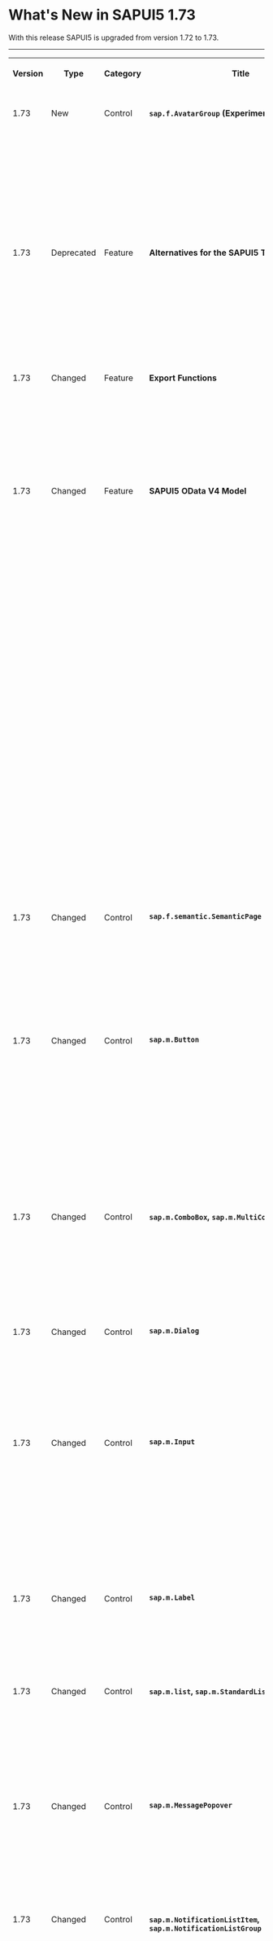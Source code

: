 <!-- loio231dd13787ca4d5c8fd976b0f2fbe82b -->

# What's New in SAPUI5 1.73

With this release SAPUI5 is upgraded from version 1.72 to 1.73.



****


<table>
<tr>
<th valign="top">

Version

</th>
<th valign="top">

Type

</th>
<th valign="top">

Category

</th>
<th valign="top">

Title

</th>
<th valign="top">

Description

</th>
<th valign="top">

Action

</th>
<th valign="top">

Available as of

</th>
</tr>
<tr>
<td valign="top">

1.73 

</td>
<td valign="top">

New 

</td>
<td valign="top">

Control 

</td>
<td valign="top">

**`sap.f.AvatarGroup` \(Experimental\)** 

</td>
<td valign="top">

**`sap.f.AvatarGroup` \(Experimental\)**

`AvatarGroup` is used to display a group of related avatars, arranged horizontally. The control allows you to display the avatars in different sizes, depending on your use case. Two group types are available: `Group` and `Individual`.

![](images/WN_1_73_-_AvatarGroup_d2ac28d.gif)

For more information, see the [API Reference](https://ui5.sap.com/#/api/sap.f.AvatarGroup) and the [Samples](https://ui5.sap.com/#/entity/sap.f.AvatarGroup).

<sub>New•Control•Info Only•1.73</sub>

</td>
<td valign="top">

Info Only

</td>
<td valign="top">

2019-12-05

</td>
</tr>
<tr>
<td valign="top">

1.73 

</td>
<td valign="top">

Deprecated 

</td>
<td valign="top">

Feature 

</td>
<td valign="top">

**Alternatives for the SAPUI5 Tools for Eclipse** 

</td>
<td valign="top">

**Alternatives for the SAPUI5 Tools for Eclipse**

As we have announced with SAPUI5 version 1.71, the SAPUI5 Tools for Eclipse are no longer updated. We have removed the corresponding documentation from the SAPUI5 documentation with version 1.73. To find out more about recommended alternatives, please read our blog post: [SAPUI5 Tools for Eclipse - Now Is the Time to Look for Alternatives](https://blogs.sap.com/sapui5-tools-for-eclipse-now-is-the-time-to-look-for-alternatives/).

<sub>Deprecated•Feature•Info Only•1.73</sub>

</td>
<td valign="top">

Info Only 

</td>
<td valign="top">

2019-12-05

</td>
</tr>
<tr>
<td valign="top">

1.73 

</td>
<td valign="top">

Changed 

</td>
<td valign="top">

Feature 

</td>
<td valign="top">

**Export Functions** 

</td>
<td valign="top">

**Export Functions**

The `sap.ui.core.util.Export` class has been deprecated. To use export functions, `sap.ui.export.Spreadsheet` is available.

For more information, see [Spreadsheet Export](../04_Essentials/spreadsheet-export-2691788.md), the [API Reference](https://ui5.sap.com/#/api/sap.ui.export.Spreadsheet), and the [Samples](https://ui5.sap.com/#/entity/sap.ui.export.Spreadsheet).

<sub>Changed•Feature•Info Only•1.73</sub>

</td>
<td valign="top">

Info Only 

</td>
<td valign="top">

2019-12-05

</td>
</tr>
<tr>
<td valign="top">

1.73 

</td>
<td valign="top">

Changed 

</td>
<td valign="top">

Feature 

</td>
<td valign="top">

**SAPUI5 OData V4 Model** 

</td>
<td valign="top">

**SAPUI5 OData V4 Model**

The new version of the SAPUI5 OData V4 model introduces the following features:

-   Binding of operation parameters as described in [OData Operations](../04_Essentials/odata-operations-b54f789.md) in the SAPUI5 documentation.

-   Methods for finding bindings that have become public:

    -   `sap.ui.model.odata.v4.ODataModel#getAllBindings`
    -   `sap.ui.model.Binding#getPath` 
    -   `sap.ui.model.Binding#getContext`
    -   `sap.ui.model.Binding#getModel`


> ### Restriction:  
> Due to the limited feature scope of this version of the SAPUI5 OData V4 model, check that all required features are in place before developing applications. Double-check the detailed documentation of the features, as certain parts of a feature may be missing. While we aim to be compatible with existing controls, some controls might not work due to small incompatibilities compared to `sap.ui.model.odata.(v2.)ODataModel`, or due to missing features in the model \(such as tree binding\). This also applies to smart controls \(`sap.ui.comp` library\) that do not support the SAPUI5 OData V4 model, as well as controls such as `TreeTable` and `AnalyticalTable`, which are not supported in combination with the SAPUI5 OData V4 model. The interface for applications has been changed for easier and more efficient use of the model. For a summary of these changes, see [Changes Compared to OData V2 Model](../04_Essentials/changes-compared-to-odata-v2-model-abd4d7c.md).

For more information, see [OData V4 Model](../04_Essentials/odata-v4-model-5de13cf.md), the [API Reference](https://ui5.sap.com/#/api/sap.ui.model.odata.v4), and the [Samples](https://ui5.sap.com/#/entity/sap.ui.model.odata.v4.ODataModel).

<sub>Changed•Feature•Info Only•1.73</sub>

</td>
<td valign="top">

Info Only 

</td>
<td valign="top">

2019-12-05

</td>
</tr>
<tr>
<td valign="top">

1.73 

</td>
<td valign="top">

Changed 

</td>
<td valign="top">

Control 

</td>
<td valign="top">

**`sap.f.semantic.SemanticPage`** 

</td>
<td valign="top">

**`sap.f.semantic.SemanticPage`**

The `fitContent` property of the `sap.f.DynamicPage` control is now also exposed in `sap.f.semantic.SemanticPage`. It's used to optimize the responsiveness and behavior of the control and we recommend using this property when displaying content of adaptive controls that stretch to fill the available space.For more information, see the [API Reference](https://ui5.sap.com/#/api/sap.f.semantic.SemanticPage).

<sub>Changed•Control•Info Only•1.73</sub>

</td>
<td valign="top">

Info Only 

</td>
<td valign="top">

2019-12-05

</td>
</tr>
<tr>
<td valign="top">

1.73 

</td>
<td valign="top">

Changed 

</td>
<td valign="top">

Control 

</td>
<td valign="top">

**`sap.m.Button`** 

</td>
<td valign="top">

**`sap.m.Button`**

Four new button types were introduced in the `sap.m.ButtonType` enum. Designed as message triggering buttons, use them to open `sap.m.MessagePopover`. Each button type has a dedicated meaning.

-   Critical
-   Negative
-   Success
-   Neutral

![](images/WhatsNew_173_messageButtons_dbf0df8.png)

For more information, see the [API Reference](https://ui5.sap.com/#/api/sap.m.ButtonType).

<sub>Changed•Control•Info Only•1.73</sub>

</td>
<td valign="top">

Info Only 

</td>
<td valign="top">

2019-12-05

</td>
</tr>
<tr>
<td valign="top">

1.73 

</td>
<td valign="top">

Changed 

</td>
<td valign="top">

Control 

</td>
<td valign="top">

**`sap.m.ComboBox`, `sap.m.MultiComboBox`** 

</td>
<td valign="top">

**`sap.m.ComboBox`, `sap.m.MultiComboBox`**

We have updated the behavior of the `showItems` method. When the control's picker is opened, the dropdown arrow is not in pressed state, as it was previously. Now, pressing the dropdown arrow for the first time opens the control's picker with all items, and with the second press the picker is closed. For more information, see the [API Reference](https://ui5.sap.com/#/api/sap.m.ComboBoxBase).

<sub>Changed•Control•Info Only•1.73</sub>

</td>
<td valign="top">

Info Only 

</td>
<td valign="top">

2019-12-05

</td>
</tr>
<tr>
<td valign="top">

1.73 

</td>
<td valign="top">

Changed 

</td>
<td valign="top">

Control 

</td>
<td valign="top">

**`sap.m.Dialog`** 

</td>
<td valign="top">

**`sap.m.Dialog`**

We have enabled responsive padding support. Application developers can now configure `sap.m.Dialog` and enable its responsive padding in the SAP Fiori 3 themes.

For more information, see [Enabling Responsive Paddings According to the Control Width](../04_Essentials/enabling-responsive-paddings-according-to-the-control-width-3b718b5.md).

<sub>Changed•Control•Info Only•1.73</sub>

</td>
<td valign="top">

Info Only 

</td>
<td valign="top">

2019-12-05

</td>
</tr>
<tr>
<td valign="top">

1.73 

</td>
<td valign="top">

Changed 

</td>
<td valign="top">

Control 

</td>
<td valign="top">

**`sap.m.Input`** 

</td>
<td valign="top">

**`sap.m.Input`**

A `change` event is now fired when the browser autofill fills an input.

> ### Note:  
> If `showValueHelp` or `showSuggestion` are set to `true`, the native browser autofill will not fire a `change` event.

For more information, see the [API Reference](https://ui5.sap.com/#/api/sap.m.Input). 

<sub>Changed•Control•Info Only•1.73</sub>

</td>
<td valign="top">

Info Only 

</td>
<td valign="top">

2019-12-05

</td>
</tr>
<tr>
<td valign="top">

1.73 

</td>
<td valign="top">

Changed 

</td>
<td valign="top">

Control 

</td>
<td valign="top">

**`sap.m.Label`** 

</td>
<td valign="top">

**`sap.m.Label`**

A visual change was introduced for the `sap.m.Label` control to align it with SAP Fiori Design Guidelines. The asterisk is now positioned on the right side of the text. For more information, see the [API Reference](https://ui5.sap.com/#/api/sap.m.Label) and the [Sample](https://ui5.sap.com/#/entity/sap.m.Label/sample/sap.m.sample.Label).

<sub>Changed•Control•Info Only•1.73</sub>

</td>
<td valign="top">

Info Only 

</td>
<td valign="top">

2019-12-05

</td>
</tr>
<tr>
<td valign="top">

1.73 

</td>
<td valign="top">

Changed 

</td>
<td valign="top">

Control 

</td>
<td valign="top">

**`sap.m.list`, `sap.m.StandardListItem`** 

</td>
<td valign="top">

**`sap.m.list`, `sap.m.StandardListItem`**

The usability of the additional information text and its combination with title and description has been improved for these controls. The information text is no longer truncated if it is shorter than or equal to the character limit predefined by the control. For more information, see the [Card Explorer](https://ui5.sap.com/test-resources/sap/ui/integration/demokit/cardExplorer/webapp/index.html#/explore/list/numeric).

<sub>Changed•Control•Info Only•1.73</sub>

</td>
<td valign="top">

Info Only 

</td>
<td valign="top">

2019-12-05

</td>
</tr>
<tr>
<td valign="top">

1.73 

</td>
<td valign="top">

Changed 

</td>
<td valign="top">

Control 

</td>
<td valign="top">

**`sap.m.MessagePopover`** 

</td>
<td valign="top">

**`sap.m.MessagePopover`**

We have exposed the `groupItems` property and `navigateBack` function as APIs in the control. Using the `navigateBack` function you can navigate back to the list page, and with the `groupItems` property you can configure whether or not items should be grouped. For more information, see the [API Reference](https://ui5.sap.com/#/api/sap.m.MessagePopover). 

<sub>Changed•Control•Info Only•1.73</sub>

</td>
<td valign="top">

Info Only 

</td>
<td valign="top">

2019-12-05

</td>
</tr>
<tr>
<td valign="top">

1.73 

</td>
<td valign="top">

Changed 

</td>
<td valign="top">

Control 

</td>
<td valign="top">

**`sap.m.NotificationListItem`, `sap.m.NotificationListGroup`** 

</td>
<td valign="top">

**`sap.m.NotificationListItem`, `sap.m.NotificationListGroup`**

We have redesigned the notifications, and now they are lighter, easy to use, and aligned with the SAP Fiori 3 user experience. The changes include:

-   The priority of the notifications is now visualized with a status icon.
-   Action buttons in the `sap.m.OverflowToolbar` could now be hidden.
-   Collapse/expand functionality of the `sap.m.NotificationListGroup` is implemented with an arrow button instead of text.
-   For the `sap.m.NotificationListGroup`, we have enabled an item counter, which represents the count of currently loaded items inside this group. It can be visible or hidden using the new `showItemsCounter` property.
-   The new `authorInitials` property is now introduced for `sap.m.NotificationListItem`. It is visualized as an avatar, and used as a fallback when the `authorPicture` is not provided. The background color of the avatar is chosen randomly.

For more information, see the [API Reference](https://ui5.sap.com/#/api/sap.m.NotificationListGroup) and the [Samples](https://ui5.sap.com/#/entity/sap.m.NotificationListGroup). 

<sub>Changed•Control•Info Only•1.73</sub>

</td>
<td valign="top">

Info Only 

</td>
<td valign="top">

2019-12-05

</td>
</tr>
<tr>
<td valign="top">

1.73 

</td>
<td valign="top">

Changed 

</td>
<td valign="top">

Control 

</td>
<td valign="top">

**`sap.m.NumericContent`** 

</td>
<td valign="top">

**`sap.m.NumericContent`**

A new `adaptiveFontSize` property is now introduced to meet different country/locale requirements according to the Unicode Common Locale Data Repository \(CLDR\). For more information, see the [API Reference](https://ui5.sap.com/#/api/sap.m.NumericContent) and [CLDR](http://cldr.unicode.org/).

<sub>Changed•Control•Info Only•1.73</sub>

</td>
<td valign="top">

Info Only 

</td>
<td valign="top">

2019-12-05

</td>
</tr>
<tr>
<td valign="top">

1.73 

</td>
<td valign="top">

Changed 

</td>
<td valign="top">

Control 

</td>
<td valign="top">

**`sap.m.PlanningCalendar`** 

</td>
<td valign="top">

**`sap.m.PlanningCalendar`**

We have added a new `headerId` parameter to the `rowHeaderClick` event, which enables developers to directly access row header by ID.

> ### Note:  
> Do not use this feature for `PlanningCalendar`’s `rowHeader` modification.

For more information, see the [API Reference](https://ui5.sap.com/#/api/sap.m.PlanningCalendar).

<sub>Changed•Control•Info Only•1.73</sub>

</td>
<td valign="top">

Info Only 

</td>
<td valign="top">

2019-12-05

</td>
</tr>
<tr>
<td valign="top">

1.73 

</td>
<td valign="top">

Changed 

</td>
<td valign="top">

Control 

</td>
<td valign="top">

**`sap.m.ProgressIndicator`** 

</td>
<td valign="top">

**`sap.m.ProgressIndicator`**

With the new `displayAnimation` property, you can now determine whether a percentage change is displayed with or without animation.For more information, see the [API Reference](https://ui5.sap.com/#/api/sap.m.ProgressIndicator) and the [Sample](https://ui5.sap.com/#/entity/sap.m.ProgressIndicator/sample/sap.m.sample.ProgressIndicator).

<sub>Changed•Control•Info Only•1.73</sub>

</td>
<td valign="top">

Info Only 

</td>
<td valign="top">

2019-12-05

</td>
</tr>
<tr>
<td valign="top">

1.73 

</td>
<td valign="top">

Changed 

</td>
<td valign="top">

Control 

</td>
<td valign="top">

**`sap.ui.comp.SmartField`, `sap.ui.comp.SmartFilterBar`, `sap.ui.comp.SmartTable`** 

</td>
<td valign="top">

**`sap.ui.comp.SmartField`, `sap.ui.comp.SmartFilterBar`, `sap.ui.comp.SmartTable`**

You can now search for empty strings for dates of type `Edm.DateTime`, `Edm.DateTimeOffset`, and `StringDate`, for example, in the value help or the personalization dialog.

<sub>Changed•Control•Info Only•1.73</sub>

</td>
<td valign="top">

Info Only 

</td>
<td valign="top">

2019-12-05

</td>
</tr>
<tr>
<td valign="top">

1.73 

</td>
<td valign="top">

Changed 

</td>
<td valign="top">

Control 

</td>
<td valign="top">

**`sap.ui.integration.widgets.Card`** 

</td>
<td valign="top">

**`sap.ui.integration.widgets.Card`**

-   We have improved the support for the relative date ranges. This allows the card developers to use date ranges, such as `lastYear` or `nextQuarter` inside the card's manifest. Such automatically calculated date ranges can be used in data requests or other card attributes. For more information, see [Integration Card Date Range Handling](https://ui5.sap.com/test-resources/sap/ui/integration/demokit/cardExplorer/webapp/index.html#/learn/featureDateRangeHandling) in the Card Explorer.
-   We have added a new `format` namespace to hold formatters used in expression bindings, and added a predefined `date` formatter method to it. For more information, see the [Sample](https://ui5.sap.com/test-resources/sap/ui/integration/demokit/cardExplorer/webapp/index.html#/explore/dateAndTime) in the Card Explorer.
-   The custom HTML element to consume cards on any web page is refactored. Now, height and width are specified in the standard CSS syntax and no longer as separate tag attributes. For more information, see the [Sample](https://ui5.sap.com/test-resources/sap/ui/integration/demokit/cardExplorer/webapp/index.html#/explore/htmlConsumption) in the Card Explorer.

<sub>Changed•Control•Info Only•1.73</sub>

</td>
<td valign="top">

Info Only 

</td>
<td valign="top">

2019-12-05

</td>
</tr>
<tr>
<td valign="top">

1.73 

</td>
<td valign="top">

Changed 

</td>
<td valign="top">

Control 

</td>
<td valign="top">

**`sap.ui.layout.cssgrid.ResponsiveColumnLayout`** 

</td>
<td valign="top">

**`sap.ui.layout.cssgrid.ResponsiveColumnLayout`**

This control now also supports Microsoft Internet Explorer 11, due to the implemented polyfill. For more information, see the [API Reference](https://ui5.sap.com/#/api/sap.ui.layout.cssgrid.CSSGrid) and the [Sample](https://ui5.sap.com/#/entity/sap.ui.layout.cssgrid.CSSGrid/sample/sap.ui.layout.sample.GridResponsiveColumnLayout).

<sub>Changed•Control•Info Only•1.73</sub>

</td>
<td valign="top">

Info Only 

</td>
<td valign="top">

2019-12-05

</td>
</tr>
<tr>
<td valign="top">

1.73 

</td>
<td valign="top">

Changed 

</td>
<td valign="top">

Control 

</td>
<td valign="top">

**`sap.ui.table.AnalyticalTable`, `sap.ui.table.Table`, `sap.ui.table.TreeTable`** 

</td>
<td valign="top">

**`sap.ui.table.AnalyticalTable`, `sap.ui.table.Table`, `sap.ui.table.TreeTable`**

The `navigated` property that was introduced in version 1.72 is now also available for these controls \(if no row actions are available\). The property shows a navigation indicator at the end of a row to indicate that the user has either already navigated to further details or can navigate to further details from the item, depending on the application use case. For more information, see the [API Reference](https://ui5.sap.com/#/api/sap.ui.table.RowSettings) and the [Sample](https://ui5.sap.com/#/entity/sap.ui.table.Table/sample/sap.ui.table.sample.RowAction).

<sub>Changed•Control•Info Only•1.73</sub>

</td>
<td valign="top">

Info Only 

</td>
<td valign="top">

2019-12-05

</td>
</tr>
<tr>
<td valign="top">

1.73 

</td>
<td valign="top">

Changed 

</td>
<td valign="top">

Control 

</td>
<td valign="top">

**`sap.uxap.ObjectPageHeader`** 

</td>
<td valign="top">

**`sap.uxap.ObjectPageHeader`**

With the new `objectImageBackgroundColor` property, you can now determine the background color of the icon or the image placeholder used in the `sap.uxap.ObjectPageHeader`.For more information, see the [API Reference](https://ui5.sap.com/#/api/sap.uxap.ObjectPageHeader) and the [Sample](https://ui5.sap.com/#/entity/sap.uxap.ObjectPageLayout/sample/sap.uxap.sample.ObjectPageHeaderContentPriorities).

<sub>Changed•Control•Info Only•1.73</sub>

</td>
<td valign="top">

Info Only 

</td>
<td valign="top">

2019-12-05

</td>
</tr>
<tr>
<td valign="top">

1.73 

</td>
<td valign="top">

Changed 

</td>
<td valign="top">

Control 

</td>
<td valign="top">

**`sap.uxap.ObjectPageLayout`** 

</td>
<td valign="top">

**`sap.uxap.ObjectPageLayout`**

With the new `sectionChange` event, you can identify when the page is scrolled to a specific section. The `section` and `subSection` event parameters are provided when the event is fired.For more information, see the [API Reference](https://ui5.sap.com/#/api/sap.uxap.ObjectPageLayout).

<sub>Changed•Control•Info Only•1.73</sub>

</td>
<td valign="top">

Info Only 

</td>
<td valign="top">

2019-12-05

</td>
</tr>
<tr>
<td valign="top">

1.73 

</td>
<td valign="top">

New 

</td>
<td valign="top">

Feature 

</td>
<td valign="top">

**Demo Kit Search Highlighting** 

</td>
<td valign="top">

**Demo Kit Search Highlighting**

You can now easily find the results you're interested in with the new search highlighting functionality that we implemented for the *Search Results* page and the *API Reference* tree filter.

![](images/WN_1_73_Demo_Kit_Search_Highlighting_0405589.gif)

<sub>New•Feature•Info Only•1.73</sub>

</td>
<td valign="top">

Info Only 

</td>
<td valign="top">

2019-12-05

</td>
</tr>
</table>

**Related Information**  


[What's New in SAPUI5 1.134](what-s-new-in-sapui5-1-134-c512d71.md "With this release SAPUI5 is upgraded from version 1.133 to 1.134.")

[What's New in SAPUI5 1.133](what-s-new-in-sapui5-1-133-86d7605.md "With this release SAPUI5 is upgraded from version 1.132 to 1.133.")

[What's New in SAPUI5 1.132](what-s-new-in-sapui5-1-132-bd2e61f.md "With this release SAPUI5 is upgraded from version 1.131 to 1.132.")

[What's New in SAPUI5 1.131](what-s-new-in-sapui5-1-131-7d24d94.md "With this release SAPUI5 is upgraded from version 1.130 to 1.131.")

[What's New in SAPUI5 1.130](what-s-new-in-sapui5-1-130-85609d4.md "With this release SAPUI5 is upgraded from version 1.129 to 1.130.")

[What's New in SAPUI5 1.129](what-s-new-in-sapui5-1-129-d22b8af.md "With this release SAPUI5 is upgraded from version 1.128 to 1.129.")

[What's New in SAPUI5 1.128](what-s-new-in-sapui5-1-128-1f76220.md "With this release SAPUI5 is upgraded from version 1.127 to 1.128.")

[What's New in SAPUI5 1.127](what-s-new-in-sapui5-1-127-e5e1317.md "With this release SAPUI5 is upgraded from version 1.126 to 1.127.")

[What's New in SAPUI5 1.126](what-s-new-in-sapui5-1-126-1d98116.md "With this release SAPUI5 is upgraded from version 1.125 to 1.126.")

[What's New in SAPUI5 1.125](what-s-new-in-sapui5-1-125-9d87044.md "With this release SAPUI5 is upgraded from version 1.124 to 1.125.")

[What's New in SAPUI5 1.124](what-s-new-in-sapui5-1-124-7f77c3f.md "With this release SAPUI5 is upgraded from version 1.123 to 1.124.")

[What's New in SAPUI5 1.123](what-s-new-in-sapui5-1-123-9d00ac7.md "With this release SAPUI5 is upgraded from version 1.122 to 1.123.")

[What's New in SAPUI5 1.122](what-s-new-in-sapui5-1-122-5d078da.md "With this release SAPUI5 is upgraded from version 1.121 to 1.122.")

[What's New in SAPUI5 1.121](what-s-new-in-sapui5-1-121-91a4a2f.md "With this release SAPUI5 is upgraded from version 1.120 to 1.121.")

[What's New in SAPUI5 1.120](what-s-new-in-sapui5-1-120-2359b63.md "With this release SAPUI5 is upgraded from version 1.119 to 1.120.")

[What's New in SAPUI5 1.119](what-s-new-in-sapui5-1-119-0b1903a.md "With this release SAPUI5 is upgraded from version 1.118 to 1.119.")

[What's New in SAPUI5 1.118](what-s-new-in-sapui5-1-118-3eecbde.md "With this release SAPUI5 is upgraded from version 1.117 to 1.118.")

[What's New in SAPUI5 1.117](what-s-new-in-sapui5-1-117-029d3b4.md "With this release SAPUI5 is upgraded from version 1.116 to 1.117.")

[What's New in SAPUI5 1.116](what-s-new-in-sapui5-1-116-ebd6f34.md "With this release SAPUI5 is upgraded from version 1.115 to 1.116.")

[What's New in SAPUI5 1.115](what-s-new-in-sapui5-1-115-409fde8.md "With this release SAPUI5 is upgraded from version 1.114 to 1.115.")

[What's New in SAPUI5 1.114](what-s-new-in-sapui5-1-114-890fce1.md "With this release SAPUI5 is upgraded from version 1.113 to 1.114.")

[What's New in SAPUI5 1.113](what-s-new-in-sapui5-1-113-a9553fe.md "With this release SAPUI5 is upgraded from version 1.112 to 1.113.")

[What's New in SAPUI5 1.112](what-s-new-in-sapui5-1-112-34afc69.md "With this release SAPUI5 is upgraded from version 1.111 to 1.112.")

[What's New in SAPUI5 1.111](what-s-new-in-sapui5-1-111-7a67837.md "With this release SAPUI5 is upgraded from version 1.110 to 1.111.")

[What's New in SAPUI5 1.110](what-s-new-in-sapui5-1-110-71a855c.md "With this release SAPUI5 is upgraded from version 1.109 to 1.110.")

[What's New in SAPUI5 1.109](what-s-new-in-sapui5-1-109-3264bd2.md "With this release SAPUI5 is upgraded from version 1.108 to 1.109.")

[What's New in SAPUI5 1.108](what-s-new-in-sapui5-1-108-66e33f0.md "With this release SAPUI5 is upgraded from version 1.107 to 1.108.")

[What's New in SAPUI5 1.107](what-s-new-in-sapui5-1-107-d4ff916.md "With this release SAPUI5 is upgraded from version 1.106 to 1.107.")

[What's New in SAPUI5 1.106](what-s-new-in-sapui5-1-106-5b497b0.md "With this release SAPUI5 is upgraded from version 1.105 to 1.106.")

[What's New in SAPUI5 1.105](what-s-new-in-sapui5-1-105-4d6c00e.md "With this release SAPUI5 is upgraded from version 1.104 to 1.105.")

[What's New in SAPUI5 1.104](what-s-new-in-sapui5-1-104-69e567c.md "With this release SAPUI5 is upgraded from version 1.103 to 1.104.")

[What's New in SAPUI5 1.103](what-s-new-in-sapui5-1-103-0e98c76.md "With this release SAPUI5 is upgraded from version 1.102 to 1.103.")

[What's New in SAPUI5 1.102](what-s-new-in-sapui5-1-102-f038c99.md "With this release SAPUI5 is upgraded from version 1.101 to 1.102.")

[What's New in SAPUI5 1.101](what-s-new-in-sapui5-1-101-7733b00.md "With this release SAPUI5 is upgraded from version 1.100 to 1.101.")

[What's New in SAPUI5 1.100](what-s-new-in-sapui5-1-100-27dec1d.md "With this release SAPUI5 is upgraded from version 1.99 to 1.100.")

[What's New in SAPUI5 1.99](what-s-new-in-sapui5-1-99-4f35848.md "With this release SAPUI5 is upgraded from version 1.98 to 1.99.")

[What's New in SAPUI5 1.98](what-s-new-in-sapui5-1-98-d9f16f2.md "With this release SAPUI5 is upgraded from version 1.97 to 1.98.")

[What's New in SAPUI5 1.97](what-s-new-in-sapui5-1-97-fa0e282.md "With this release SAPUI5 is upgraded from version 1.96 to 1.97.")

[What's New in SAPUI5 1.96](what-s-new-in-sapui5-1-96-7a9269f.md "With this release SAPUI5 is upgraded from version 1.95 to 1.96.")

[What's New in SAPUI5 1.95](what-s-new-in-sapui5-1-95-a1aea67.md "With this release SAPUI5 is upgraded from version 1.94 to 1.95.")

[What's New in SAPUI5 1.94](what-s-new-in-sapui5-1-94-c40f1e6.md "With this release SAPUI5 is upgraded from version 1.93 to 1.94.")

[What's New in SAPUI5 1.93](what-s-new-in-sapui5-1-93-f273340.md "With this release SAPUI5 is upgraded from version 1.92 to 1.93.")

[What's New in SAPUI5 1.92](what-s-new-in-sapui5-1-92-1ef345d.md "With this release SAPUI5 is upgraded from version 1.91 to 1.92.")

[What's New in SAPUI5 1.91](what-s-new-in-sapui5-1-91-0a2bd79.md "With this release SAPUI5 is upgraded from version 1.90 to 1.91.")

[What's New in SAPUI5 1.90](what-s-new-in-sapui5-1-90-91c10c2.md "With this release SAPUI5 is upgraded from version 1.89 to 1.90.")

[What's New in SAPUI5 1.89](what-s-new-in-sapui5-1-89-e56cddc.md "With this release SAPUI5 is upgraded from version 1.88 to 1.89.")

[What's New in SAPUI5 1.88](what-s-new-in-sapui5-1-88-e15a206.md "With this release SAPUI5 is upgraded from version 1.87 to 1.88.")

[What's New in SAPUI5 1.87](what-s-new-in-sapui5-1-87-b506da7.md "With this release SAPUI5 is upgraded from version 1.86 to 1.87.")

[What's New in SAPUI5 1.86](what-s-new-in-sapui5-1-86-4c1c959.md "With this release SAPUI5 is upgraded from version 1.85 to 1.86.")

[What's New in SAPUI5 1.85](what-s-new-in-sapui5-1-85-1d18eb5.md "With this release SAPUI5 is upgraded from version 1.84 to 1.85.")

[What's New in SAPUI5 1.84](what-s-new-in-sapui5-1-84-dc76640.md "With this release SAPUI5 is upgraded from version 1.82 to 1.84.")

[What's New in SAPUI5 1.82](what-s-new-in-sapui5-1-82-3a8dd13.md "With this release SAPUI5 is upgraded from version 1.81 to 1.82.")

[What's New in SAPUI5 1.81](what-s-new-in-sapui5-1-81-f5e2a21.md "With this release SAPUI5 is upgraded from version 1.80 to 1.81.")

[What's New in SAPUI5 1.80](what-s-new-in-sapui5-1-80-8cee506.md "With this release SAPUI5 is upgraded from version 1.79 to 1.80.")

[What's New in SAPUI5 1.79](what-s-new-in-sapui5-1-79-99c4cdc.md "With this release SAPUI5 is upgraded from version 1.78 to 1.79.")

[What's New in SAPUI5 1.78](what-s-new-in-sapui5-1-78-f09b63e.md "With this release SAPUI5 is upgraded from version 1.77 to 1.78.")

[What's New in SAPUI5 1.77](what-s-new-in-sapui5-1-77-c46b439.md "With this release SAPUI5 is upgraded from version 1.76 to 1.77.")

[What's New in SAPUI5 1.76](what-s-new-in-sapui5-1-76-aad03b5.md "With this release SAPUI5 is upgraded from version 1.75 to 1.76.")

[What's New in SAPUI5 1.75](what-s-new-in-sapui5-1-75-5cbb62d.md "With this release SAPUI5 is upgraded from version 1.74 to 1.75.")

[What's New in SAPUI5 1.74](what-s-new-in-sapui5-1-74-c22208a.md "With this release SAPUI5 is upgraded from version 1.73 to 1.74.")

[What's New in SAPUI5 1.72](what-s-new-in-sapui5-1-72-521cad9.md "With this release SAPUI5 is upgraded from version 1.71 to 1.72.")

[What's New in SAPUI5 1.71](what-s-new-in-sapui5-1-71-a93a6a3.md "With this release SAPUI5 is upgraded from version 1.70 to 1.71.")

[What's New in SAPUI5 1.70](what-s-new-in-sapui5-1-70-f073d69.md "With this release SAPUI5 is upgraded from version 1.69 to 1.70.")

[What's New in SAPUI5 1.69](what-s-new-in-sapui5-1-69-89a18bd.md "With this release SAPUI5 is upgraded from version 1.68 to 1.69.")

[What's New in SAPUI5 1.68](what-s-new-in-sapui5-1-68-f94bf93.md "With this release SAPUI5 is upgraded from version 1.67 to 1.68.")

[What's New in SAPUI5 1.67](what-s-new-in-sapui5-1-67-a6b1472.md "With this release SAPUI5 is upgraded from version 1.66 to 1.67.")

[What's New in SAPUI5 1.66](what-s-new-in-sapui5-1-66-c9896e9.md "With this release SAPUI5 is upgraded from version 1.65 to 1.66.")

[What's New in SAPUI5 1.65](what-s-new-in-sapui5-1-65-0f5acfd.md "With this release SAPUI5 is upgraded from version 1.64 to 1.65.")

[What's New in SAPUI5 1.64](what-s-new-in-sapui5-1-64-0e30822.md "With this release SAPUI5 is upgraded from version 1.63 to 1.64.")

[What's New in SAPUI5 1.63](what-s-new-in-sapui5-1-63-e8d9da7.md "With this release SAPUI5 is upgraded from version 1.62 to 1.63.")

[What's New in SAPUI5 1.62](what-s-new-in-sapui5-1-62-771f4d5.md "With this release SAPUI5 is upgraded from version 1.61 to 1.62.")

[What's New in SAPUI5 1.61](what-s-new-in-sapui5-1-61-d991552.md "With this release SAPUI5 is upgraded from version 1.60 to 1.61.")

[What's New in SAPUI5 1.60](what-s-new-in-sapui5-1-60-5a0e1f7.md "With this release SAPUI5 is upgraded from version 1.58 to 1.60.")

[What's New in SAPUI5 1.58](what-s-new-in-sapui5-1-58-7c927aa.md "With this release SAPUI5 is upgraded from version 1.56 to 1.58.")

[What's New in SAPUI5 1.56](what-s-new-in-sapui5-1-56-108b7fd.md "With this release SAPUI5 is upgraded from version 1.54 to 1.56.")

[What's New in SAPUI5 1.54](what-s-new-in-sapui5-1-54-c838330.md "With this release SAPUI5 is upgraded from version 1.52 to 1.54.")

[What's New in SAPUI5 1.52](what-s-new-in-sapui5-1-52-849e1b6.md "With this release SAPUI5 is upgraded from version 1.50 to 1.52.")

[What's New in SAPUI5 1.50](what-s-new-in-sapui5-1-50-759e9f3.md "With this release SAPUI5 is upgraded from version 1.48 to 1.50.")

[What's New in SAPUI5 1.48](what-s-new-in-sapui5-1-48-fa1efac.md "With this release SAPUI5 is upgraded from version 1.46 to 1.48.")

[What's New in SAPUI5 1.46](what-s-new-in-sapui5-1-46-6307539.md "With this release SAPUI5 is upgraded from version 1.44 to 1.46.")

[What's New in SAPUI5 1.44](what-s-new-in-sapui5-1-44-a0cb7a0.md "With this release SAPUI5 is upgraded from version 1.42 to 1.44.")

[What's New in SAPUI5 1.42](what-s-new-in-sapui5-1-42-468b05d.md "With this release SAPUI5 is upgraded from version 1.40 to 1.42.")

[What's New in SAPUI5 1.40](what-s-new-in-sapui5-1-40-fbab50e.md "With this release SAPUI5 is upgraded from version 1.38 to 1.40.")

[What's New in SAPUI5 1.38](what-s-new-in-sapui5-1-38-f218918.md "With this release SAPUI5 is upgraded from version 1.36 to 1.38.")

